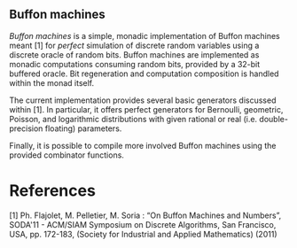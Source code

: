 Buffon machines
---------------

*Buffon machines* is a simple, monadic implementation of Buffon machines meant
[1] for *perfect* simulation of discrete random variables using a discrete
oracle of random bits. Buffon machines are implemented as monadic computations
consuming random bits, provided by a 32-bit buffered oracle. Bit regeneration
and computation composition is handled within the monad itself.

The current implementation provides several basic generators discussed within
[1]. In particular, it offers perfect generators for Bernoulli, geometric,
Poisson, and logarithmic distributions with given rational or real (i.e.
double-precision floating) parameters.

Finally, it is possible to compile more involved Buffon machines using the
provided combinator functions.

References
==========

 [1] Ph. Flajolet, M. Pelletier, M. Soria : “On Buffon Machines and Numbers”,
     SODA'11 - ACM/SIAM Symposium on Discrete Algorithms, San Francisco, USA,
     pp. 172-183, (Society for Industrial and Applied Mathematics) (2011)
